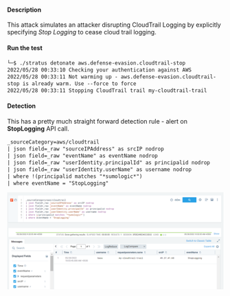 #### Description

This attack simulates an attacker disrupting CloudTrail Logging by explicitly specifying *Stop Logging* to cease cloud trail logging.

#### Run the test

```
└─$ ./stratus detonate aws.defense-evasion.cloudtrail-stop
2022/05/28 00:33:10 Checking your authentication against AWS
2022/05/28 00:33:11 Not warming up - aws.defense-evasion.cloudtrail-stop is already warm. Use --force to force
2022/05/28 00:33:11 Stopping CloudTrail trail my-cloudtrail-trail
```

#### Detection 

This has a pretty much straight forward detection rule - alert on **StopLogging** API call.

```
_sourceCategory=aws/cloudtrail
| json field=_raw "sourceIPAddress" as srcIP nodrop
| json field=_raw "eventName" as eventName nodrop 
| json field=_raw "userIdentity.principalId" as principalid nodrop
| json field=_raw "userIdentity.userName" as username nodrop
| where !(principalid matches "*sumologic*")
| where eventName = "StopLogging"
```

![](./Screenshots/13.png)